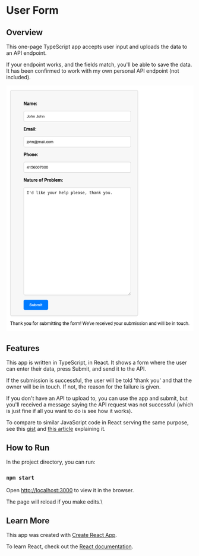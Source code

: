 # User Form

## Overview

This one-page TypeScript app accepts user input and uploads the data to an API endpoint.

If your endpoint works, and the fields match, you'll be able to save the data. It has been confirmed to work with my own personal API endpoint (not included).

![upload_form_working](upload_form_working.png)

## Features

This app is written in TypeScript, in React. It shows a form where the user can enter their data, press Submit, and send it to the API. 

If the submission is successful, the user will be told 'thank you' and that the owner will be in touch. If not, the reason for the failure is given.

If you don't have an API to upload to, you can use the app and submit, but you'll received a message saying the API request was not successful (which is just fine if all you want to do is see how it works).

To compare to similar JavaScript code in React serving the same purpose, see this [gist](https://gist.github.com/julianeon/767e32fc069d0a1568683deb4dd31fb0) and [this article](https://javascriptpage.com/make-an-email-submit-form-with-javascript) explaining it.

## How to Run

In the project directory, you can run:

### `npm start`

Open [http://localhost:3000](http://localhost:3000) to view it in the browser.

The page will reload if you make edits.\

## Learn More

This app was created with [Create React App](https://facebook.github.io/create-react-app/docs/getting-started).

To learn React, check out the [React documentation](https://reactjs.org/).
